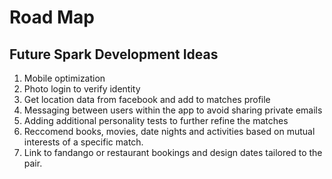 # Road Map

## Future Spark Development Ideas

1. Mobile optimization
2. Photo login to verify identity
3. Get location data from facebook and add to matches profile
4. Messaging between users within the app to avoid sharing private emails
5. Adding additional personality tests to further refine the matches
6. Reccomend books, movies, date nights and activities based on mutual interests of a specific match.
7. Link to fandango or restaurant bookings and design dates tailored to the pair.
